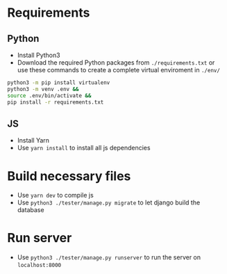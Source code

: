# Requirements

## Python

- Install Python3
- Download the required Python packages from `./requirements.txt` or use these commands to create a complete virtual enviroment in `./env/` 

```sh
python3 -m pip install virtualenv
python3 -m venv .env &&
source .env/bin/activate &&
pip install -r requirements.txt
```

## JS

- Install Yarn
- Use `yarn install` to install all js dependencies


# Build necessary files

- Use `yarn dev` to compile js
- Use `python3 ./tester/manage.py migrate` to let django build the database


# Run server

- Use `python3 ./tester/manage.py runserver` to run the server on `localhost:8000`

